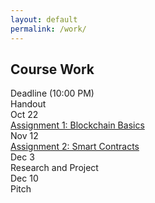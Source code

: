 ```yaml
---
layout: default
permalink: /work/
---
```


## Course Work

<div class="grid">
    <div class="hrow row">
        <div class="hcolumn column2">Deadline (10:00 PM)</div>
        <div class="column3">Handout</div>
    </div>
    <div class="row">
        <div class="column2">Oct 22</div>
        <div class="column3"><a href="https://classroom.github.com/a/DaCikHtw">Assignment 1: Blockchain Basics</a></div>
    </div>
    <div class="row">
        <div class="column2">Nov 12</div>
         <div class="column3"><a href="https://classroom.github.com/a/WOVDgdbS">Assignment 2: Smart Contracts</a></div>
    </div>
    <div class="row">
        <div class="column2">Dec 3</div>
        <div class="column3">Research and Project</div>
    </div>
    <div class="row">
        <div class="column2">Dec 10</div>
        <div class="column3">Pitch</div>
    </div>
</div>

   

